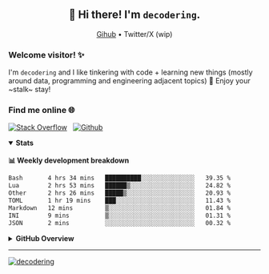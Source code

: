 <h2 align="center">👋 Hi there! I'm <code>decodering</code>.</h2>
<p align="center">
  <a href="https://stackoverflow.com/users/10002593/decodering">Gihub</a> •
  Twitter/X (wip)
</p>

### Welcome visitor! ✨

I'm `decodering` and I like tinkering with code + learning new things (mostly around data, programming and engineering adjacent topics) 🌱 Enjoy your ~stalk~ stay!

### Find me online 🌐

[![Stack Overflow](https://img.shields.io/badge/Stack_Overflow-FE7A16?style=for-the-badge&logo=stack-overflow&logoColor=white)](https://stackoverflow.com/users/10002593/decodering) &nbsp;
[![Github](https://img.shields.io/badge/GitHub-gray?style=for-the-badge&logo=github&logoColor=white)](https://github.com/decodering) &nbsp;

<!--
<INSERT WEBSITE>
<INSERT TWITTER>
<INSERT LINKEDIN?>
-->

<details open>
<summary><b>Stats</b></summary>
<br />
<b>📊 Weekly development breakdown</b>

<!--START_SECTION:waka-->

```txt
Bash       4 hrs 34 mins   ██████████░░░░░░░░░░░░░░░   39.35 %
Lua        2 hrs 53 mins   ██████▒░░░░░░░░░░░░░░░░░░   24.82 %
Other      2 hrs 26 mins   █████▒░░░░░░░░░░░░░░░░░░░   20.93 %
TOML       1 hr 19 mins    ███░░░░░░░░░░░░░░░░░░░░░░   11.43 %
Markdown   12 mins         ▒░░░░░░░░░░░░░░░░░░░░░░░░   01.84 %
INI        9 mins          ▒░░░░░░░░░░░░░░░░░░░░░░░░   01.31 %
JSON       2 mins          ░░░░░░░░░░░░░░░░░░░░░░░░░   00.32 %
```

<!--END_SECTION:waka-->

<details>
<summary><b>GitHub Overview</b></summary>
<br />
<div align="center">
  <img align="center" height=180em src="https://github-readme-stats.vercel.app/api?username=decodering&include_all_commits=true&show_icons=true&count_private=true&theme=rose_pine" />
  &nbsp;&nbsp;&nbsp;&nbsp;&nbsp;&nbsp;&nbsp;&nbsp;&nbsp;&nbsp;&nbsp;&nbsp;
  <img align="center" height=180em src="https://github-readme-stats.vercel.app/api/top-langs/?username=decodering&hide=css,jupyter%20notebook,c,assembly,html&show_icons=true&layout=compact&langs_count=8&count_private=true&theme=rose_pine" />
</div>
</details>
</details>

---

<a align="left" href="https://github.com/decodering/decodering">
  <img src="https://komarev.com/ghpvc/?username=decodering&label=Profile%20views&color=0e75b6&style=flat" alt="decodering" /> 
</a>


<!--
**decodering/decodering** is a ✨ _special_ ✨ repository because its `README.md` (this file) appears on your GitHub profile.

Read more here - https://docs.github.com/en/account-and-profile/setting-up-and-managing-your-github-profile/customizing-your-profile/managing-your-profile-readme

Inspired from:
- secure-77's profile - https://github.com/secure-77
- fpgmas' profile - https://github.com/fpgmaas

Starred Themes:
- vue-dark
- gotham
- github_dark
- apprentice

Here are some ideas to get you started:

- 🔭 I’m currently working on ...
- 🌱 I’m currently learning ...
- 👯 I’m looking to collaborate on ...
- 🤔 I’m looking for help with ...
- 💬 Ask me about ...
- 📫 How to reach me: ...
- 😄 Pronouns: ...
- ⚡ Fun fact: ...
-->
